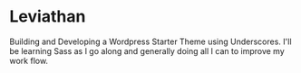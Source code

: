 # Leviathan
Building and Developing a Wordpress Starter Theme using Underscores. I'll be learning Sass as I go along and generally doing all I can to improve my work flow. 
